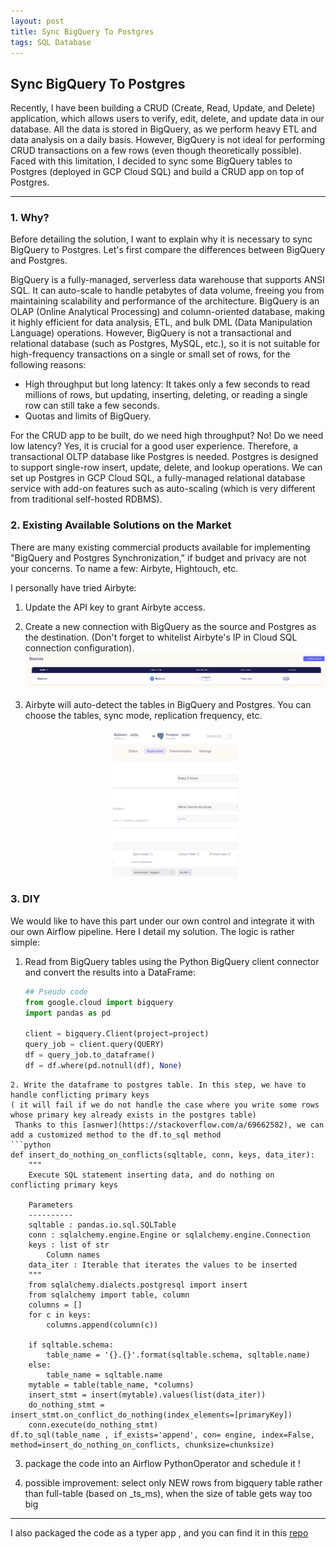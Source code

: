 ```yaml
---
layout: post
title: Sync BigQuery To Postgres 
tags: SQL Database 
---
```


## Sync BigQuery To Postgres

Recently, I have been building a CRUD (Create, Read, Update, and Delete) application, which allows users to verify, edit, delete, and update data in our database. All the data is stored in BigQuery, as we perform heavy ETL and data analysis on a daily basis. However, BigQuery is not ideal for performing CRUD transactions on a few rows (even though theoretically possible). Faced with this limitation, I decided to sync some BigQuery tables to Postgres (deployed in GCP Cloud SQL) and build a CRUD app on top of Postgres.

---

### 1. Why?

Before detailing the solution, I want to explain why it is necessary to sync BigQuery to Postgres. Let's first compare the differences between BigQuery and Postgres.

BigQuery is a fully-managed, serverless data warehouse that supports ANSI SQL. It can auto-scale to handle petabytes of data volume, freeing you from maintaining scalability and performance of the architecture. BigQuery is an OLAP (Online Analytical Processing) and column-oriented database, making it highly efficient for data analysis, ETL, and bulk DML (Data Manipulation Language) operations. However, BigQuery is not a transactional and relational database (such as Postgres, MySQL, etc.), so it is not suitable for high-frequency transactions on a single or small set of rows, for the following reasons:
- High throughput but long latency: It takes only a few seconds to read millions of rows, but updating, inserting, deleting, or reading a single row can still take a few seconds.
- Quotas and limits of BigQuery.

For the CRUD app to be built, do we need high throughput? No! Do we need low latency? Yes, it is crucial for a good user experience. Therefore, a transactional OLTP database like Postgres is needed. Postgres is designed to support single-row insert, update, delete, and lookup operations. We can set up Postgres in GCP Cloud SQL, a fully-managed relational database service with add-on features such as auto-scaling (which is very different from traditional self-hosted RDBMS).

### 2. Existing Available Solutions on the Market

There are many existing commercial products available for implementing "BigQuery and Postgres Synchronization," if budget and privacy are not your concerns. To name a few: Airbyte, Hightouch, etc.

I personally have tried Airbyte:
1. Update the API key to grant Airbyte access.
2. Create a new connection with BigQuery as the source and Postgres as the destination. (Don't forget to whitelist Airbyte's IP in Cloud SQL connection configuration).
   ![airbyte1](/resources/images/post1/airbyte1.png)

3. Airbyte will auto-detect the tables in BigQuery and Postgres. You can choose the tables, sync mode, replication frequency, etc.

   <p align="center">
     <img src="/resources/images/post1/airbyte2.png" alt="airbyte2" width="200"/>
   </p>

### 3. DIY

We would like to have this part under our own control and integrate it with our own Airflow pipeline. Here I detail my solution. The logic is rather simple:

1. Read from BigQuery tables using the Python BigQuery client connector and convert the results into a DataFrame:
   ```python
   ## Pseudo code
   from google.cloud import bigquery
   import pandas as pd

   client = bigquery.Client(project=project)
   query_job = client.query(QUERY)
   df = query_job.to_dataframe()
   df = df.where(pd.notnull(df), None)
```
2. Write the dataframe to postgres table. In this step, we have to handle conflicting primary keys 
( it will fail if we do not handle the case where you write some rows whose primary key already exists in the postgres table)
 Thanks to this [asnwer](https://stackoverflow.com/a/69662582), we can add a customized method to the df.to_sql method
```python
def insert_do_nothing_on_conflicts(sqltable, conn, keys, data_iter):
    """
    Execute SQL statement inserting data, and do nothing on conflicting primary keys

    Parameters
    ----------
    sqltable : pandas.io.sql.SQLTable
    conn : sqlalchemy.engine.Engine or sqlalchemy.engine.Connection
    keys : list of str
        Column names
    data_iter : Iterable that iterates the values to be inserted
    """
    from sqlalchemy.dialects.postgresql import insert
    from sqlalchemy import table, column
    columns = []
    for c in keys:
        columns.append(column(c))

    if sqltable.schema:
        table_name = '{}.{}'.format(sqltable.schema, sqltable.name)
    else:
        table_name = sqltable.name
    mytable = table(table_name, *columns)
    insert_stmt = insert(mytable).values(list(data_iter))
    do_nothing_stmt = insert_stmt.on_conflict_do_nothing(index_elements=[primaryKey])
    conn.execute(do_nothing_stmt)
df.to_sql(table_name , if_exists='append', con= engine, index=False, method=insert_do_nothing_on_conflicts, chunksize=chunksize)
```

3. package the code into an Airflow PythonOperator and schedule it !

4. possible improvement: select only NEW rows from bigquery table rather than full-table (based on _ts_ms), when the size of table gets way too big

---

I also packaged the code as a typer app , and you can find it in this [repo](https://github.com/yyfhust/Sync_Bigquery_to_Postgres)



